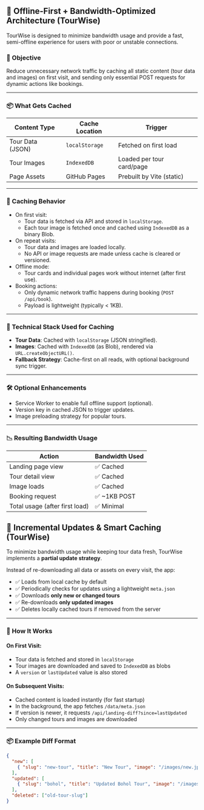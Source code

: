 ## 🧠 Offline-First + Bandwidth-Optimized Architecture (TourWise)

TourWise is designed to minimize bandwidth usage and provide a fast, semi-offline experience for users with poor or unstable connections.

### 🎯 Objective
Reduce unnecessary network traffic by caching all static content (tour data and images) on first visit, and sending only essential POST requests for dynamic actions like bookings.

---

### 📦 What Gets Cached

| Content Type      | Cache Location   | Trigger                     |
|-------------------|------------------|-----------------------------|
| Tour Data (JSON)  | `localStorage`   | Fetched on first load       |
| Tour Images       | `IndexedDB`      | Loaded per tour card/page   |
| Page Assets       | GitHub Pages     | Prebuilt by Vite (static)   |

---

### 🔁 Caching Behavior

- On first visit:
  - Tour data is fetched via API and stored in `localStorage`.
  - Each tour image is fetched once and cached using `IndexedDB` as a binary Blob.
- On repeat visits:
  - Tour data and images are loaded locally.
  - No API or image requests are made unless cache is cleared or versioned.
- Offline mode:
  - Tour cards and individual pages work without internet (after first use).
- Booking actions:
  - Only dynamic network traffic happens during booking (`POST /api/book`).
  - Payload is lightweight (typically < 1KB).

---

### 🚀 Technical Stack Used for Caching

- **Tour Data**: Cached with `localStorage` (JSON stringified).
- **Images**: Cached with `IndexedDB` (as Blob), rendered via `URL.createObjectURL()`.
- **Fallback Strategy**: Cache-first on all reads, with optional background sync trigger.

---

### 🛠 Optional Enhancements

- Service Worker to enable full offline support (optional).
- Version key in cached JSON to trigger updates.
- Image preloading strategy for popular tours.

---

### 📉 Resulting Bandwidth Usage

| Action             | Bandwidth Used |
|--------------------|----------------|
| Landing page view  | ✅ Cached       |
| Tour detail view   | ✅ Cached       |
| Image loads        | ✅ Cached       |
| Booking request    | ✅ ~1KB POST    |
| Total usage (after first load) | ✅ Minimal |


## 🔁 Incremental Updates & Smart Caching (TourWise)

To minimize bandwidth usage while keeping tour data fresh, TourWise implements a **partial update strategy**.

Instead of re-downloading all data or assets on every visit, the app:
- ✅ Loads from local cache by default
- ✅ Periodically checks for updates using a lightweight `meta.json`
- ✅ Downloads **only new or changed tours**
- ✅ Re-downloads **only updated images**
- ✅ Deletes locally cached tours if removed from the server

---

### 🧠 How It Works

#### On First Visit:
- Tour data is fetched and stored in `localStorage`
- Tour images are downloaded and saved to `IndexedDB` as blobs
- A `version` or `lastUpdated` value is also stored

#### On Subsequent Visits:
- Cached content is loaded instantly (for fast startup)
- In the background, the app fetches `/data/meta.json`
- If version is newer, it requests `/api/landing-diff?since=lastUpdated`
- Only changed tours and images are downloaded

---

### 📦 Example Diff Format
```json
{
  "new": [
    { "slug": "new-tour", "title": "New Tour", "image": "/images/new.jpg" }
  ],
  "updated": [
    { "slug": "bohol", "title": "Updated Bohol Tour", "image": "/images/bohol_new.jpg" }
  ],
  "deleted": ["old-tour-slug"]
}


